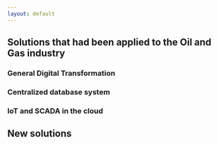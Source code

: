 ```yaml
---
layout: default
---
```


## Solutions that had been applied to the Oil and Gas industry

### General Digital Transformation

### Centralized database system

### IoT and SCADA in the cloud


## New solutions

####

####

####